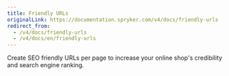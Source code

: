 ```yaml
---
title: Friendly URLs
originalLink: https://documentation.spryker.com/v4/docs/friendly-urls
redirect_from:
  - /v4/docs/friendly-urls
  - /v4/docs/en/friendly-urls
---
```


Create SEO friendly URLs per page to increase your online shop's credibility and search engine ranking.
